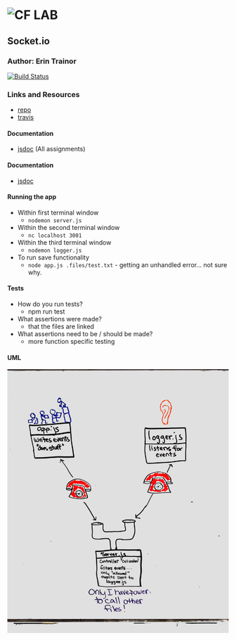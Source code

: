 ![CF](http://i.imgur.com/7v5ASc8.png) LAB
=================================================

## Socket.io

### Author: Erin Trainor
[![Build Status](https://www.travis-ci.com/401-advanced-javascript-401d29/lab-18.svg?branch=master)](https://www.travis-ci.com/401-advanced-javascript-401d29/lab-18)

### Links and Resources
* [repo](https://github.com/401-advanced-javascript-401d29/lab-18/pull/1)
* [travis](https://www.travis-ci.com/401-advanced-javascript-401d29/lab-18)

#### Documentation
* [jsdoc](http://localhost:3000/docs) (All assignments)

#### Documentation
* [jsdoc](localhost:3001/docs)

#### Running the app
* Within first terminal window
  * `nodemon server.js`
* Within the second terminal window
  * `nc localhost 3001`
* Within the third terminal window
  * `nodemon logger.js`
* To run save functionality
  * `node app.js .files/test.txt` - getting an unhandled error... not sure why.
  
#### Tests
* How do you run tests?
  * npm run test
* What assertions were made?
  * that the files are linked
* What assertions need to be / should be made?
  * more function specific testing

#### UML
![UML Image](./assets/uml.jpg)


